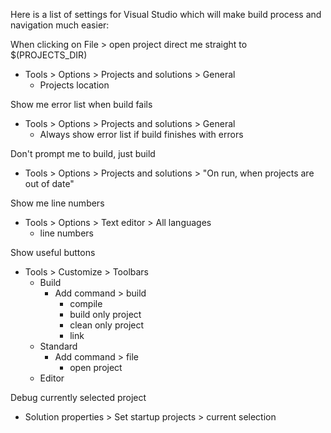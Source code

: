 
Here is a list of settings for Visual Studio which will
make build process and navigation much easier:


When clicking on File > open project direct me straight to $(PROJECTS_DIR)

* Tools > Options > Projects and solutions > General
	* Projects location

	
Show me error list when build fails

* Tools > Options > Projects and solutions > General
	* Always show error list if build finishes with errors


Don't prompt me to build, just build

* Tools > Options > Projects and solutions > "On run, when projects are out of date"


Show me line numbers

* Tools > Options > Text editor > All languages
	* line numbers


Show useful buttons

* Tools > Customize > Toolbars
	* Build
		* Add command > build
			* compile
			* build only project
			* clean only project
			* link
	* Standard
		* Add command > file
			* open project
	* Editor
		
Debug currently selected project

* Solution properties > Set startup projects > current selection
